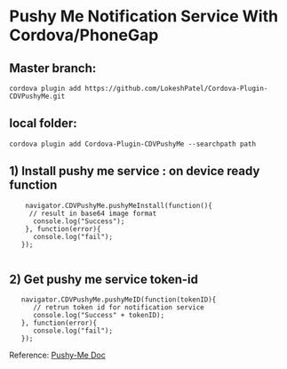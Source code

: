 # Pushy Me Notification Service With Cordova/PhoneGap

## Master branch:
 
 ```
cordova plugin add https://github.com/LokeshPatel/Cordova-Plugin-CDVPushyMe.git
 ```
## local folder:

 ``` 
cordova plugin add Cordova-Plugin-CDVPushyMe --searchpath path

```

## 1) Install pushy me service : on device ready function

 ```  
     navigator.CDVPushyMe.pushyMeInstall(function(){
      // result in base64 image format 
       console.log("Success");
     }, function(error){
       console.log("fail");
    });
     
 ``` 
  
## 2) Get pushy me service token-id 
  ```
     navigator.CDVPushyMe.pushyMeID(function(tokenID){
        // retrun token id for notification service
        console.log("Success" + tokenID);
     }, function(error){
        console.log("fail");
     });
```

Reference: [Pushy-Me Doc](https://pushy.me/docs)